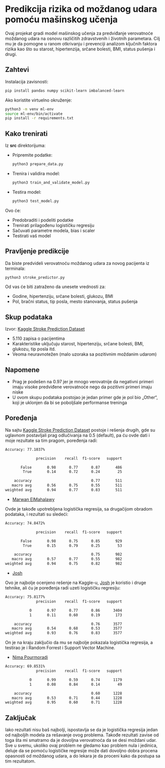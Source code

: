 # Predikcija rizika od moždanog udara pomoću mašinskog učenja

Ovaj projekat gradi model mašinskog učenja za predviđanje verovatnoće moždanog udara na osnovu različitih zdravstvenih i životnih parametara. Cilj mu je da pomogne u ranom otkrivanju i prevenciji analizom ključnih faktora rizika kao što su starost, hipertenzija, srčane bolesti, BMI, status pušenja i drugi.

## Zahtevi

Instalacija zavisnosti:

```bash
pip install pandas numpy scikit-learn imbalanced-learn
```

Ako koristite virtuelno okruženje:

```bash
python3 -m venv ml-env
source ml-env/bin/activate
pip install -r requirements.txt
```

## Kako trenirati

Iz **src** direktorijuma:

- Pripremite podatke:
  
  ```bash
  python3 prepare_data.py
  ```

- Trenira i validira model:
  
  ```bash
  python3 train_and_validate_model.py
  ```

- Testira model:
  
  ```bash
  python3 test_model.py
  ```

Ovo će:
- Predobraditi i podeliti podatke
- Trenirati prilagođenu logističku regresiju
- Sačuvati parametre modela, bias i scaler
- Testirati vaš model

## Pravljenje predikcije

Da biste predvideli verovatnoću moždanog udara za novog pacijenta iz terminala:

```bash
python3 stroke_predictor.py
```

Od vas će biti zatraženo da unesete vrednosti za:
- Godine, hipertenziju, srčane bolesti, glukozu, BMI
- Pol, bračni status, tip posla, mesto stanovanja, status pušenja

## Skup podataka

Izvor: [Kaggle Stroke Prediction Dataset](https://www.kaggle.com/datasets/fedesoriano/stroke-prediction-dataset)  
- 5.110 zapisa o pacijentima  
- Karakteristike uključuju starost, hipertenziju, srčane bolesti, BMI, glukozu, tip posla itd.  
- Veoma neuravnotežen (malo uzoraka sa pozitivnim moždanim udarom)

## Napomene

- Prag je podešen na 0.97 jer je mnogo verovatnije da negativni primeri imaju visoke predviđene verovatnoće nego da pozitivni primeri imaju niske  
- U ovom skupu podataka postojao je jedan primer gde je pol bio „Other“, koji je uklonjen da bi se poboljšale performanse treninga  

## Poređenja

Na sajtu [Kaggle Stroke Prediction Dataset](https://www.kaggle.com/datasets/fedesoriano/stroke-prediction-dataset) postoje i rešenja drugih, gde su uglavnom postavljali prag odlučivanja na 0.5 (default), pa ću ovde dati i moje rezultate sa tim pragom, poređenja radi:

```bash
Accuracy: 77.1037%

              precision    recall  f1-score   support

       False       0.98      0.77      0.87       486
        True       0.14      0.72      0.24        25

    accuracy                           0.77       511
   macro avg       0.56      0.75      0.55       511
weighted avg       0.94      0.77      0.83       511
```

- [Marwan ElMahalawy](https://www.kaggle.com/code/marwanelmahalawy/stroke-logistic-regression)

Ovde je takođe upotrebljena logistička regresija, sa drugačijom obradom podataka, i rezultati su sledeći:

```bash
Accuracy: 74.8472%

              precision    recall  f1-score   support

       False       0.98      0.75      0.85       929
        True       0.15      0.79      0.25        53

    accuracy                           0.75       982
   macro avg       0.57      0.77      0.55       982
weighted avg       0.94      0.75      0.82       982
```

- [Josh](https://www.kaggle.com/code/joshuaswords/predicting-a-stroke-shap-lime-explainer-eli5#What-about-Logistic-Regression?)

Ovo je najbolje ocenjeno rešenje na Kaggle-u, [Josh](https://www.kaggle.com/code/joshuaswords/predicting-a-stroke-shap-lime-explainer-eli5) je koristio i druge tehnike, ali ću je poređenja radi uzeti logističku regresiju:

```bash
Accuracy: 75.8177%
              precision    recall  f1-score   support

           0       0.97      0.77      0.86      3404
           1       0.11      0.60      0.19       173

    accuracy                           0.76      3577
   macro avg       0.54      0.68      0.53      3577
weighted avg       0.93      0.76      0.83      3577
```

On je na kraju zaključio da mu se najbolje pokazala logistička regresija, a testirao je i Random Forrest i Support Vector Machine.

- [Nima Pourmoradi](https://www.kaggle.com/code/nimapourmoradi/healthcare-stroke)

```bash
Accuracy: 69.8531%
              precision    recall  f1-score   support

           0       0.99      0.59      0.74      1179
           1       0.08      0.84      0.14        49

    accuracy                           0.60      1228
   macro avg       0.53      0.71      0.44      1228
weighted avg       0.95      0.60      0.71      1228
```

## Zaključak

Iako rezultati nisu baš najbolji, ispostavlja se da je logistička regresija jedan od najboljih modela za rešavanje ovog problema. Takođe rezultati zavise od toga šta mi smatramo da je dovoljna verovatnoća da se desi moždani udar. Sve u svemu, ukoliko ovaj problem ne gledamo kao problem nula i jedinica, deluje da se pomoću logističke regresije može dati dovoljno dobra procena opasnosti od moždanog udara, a do lekara je da proceni kako da postupa sa tim rezultatom.
